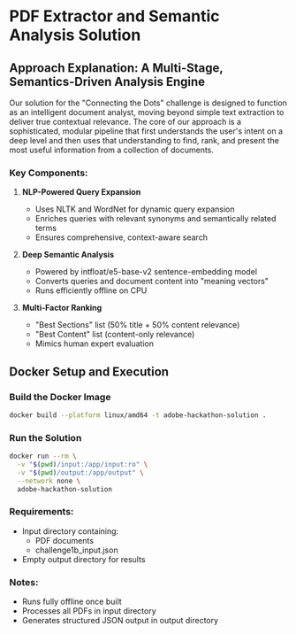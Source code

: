 # PDF Extractor and Semantic Analysis Solution

## Approach Explanation: A Multi-Stage, Semantics-Driven Analysis Engine

Our solution for the "Connecting the Dots" challenge is designed to function as an intelligent document analyst, moving beyond simple text extraction to deliver true contextual relevance. The core of our approach is a sophisticated, modular pipeline that first understands the user's intent on a deep level and then uses that understanding to find, rank, and present the most useful information from a collection of documents.

### Key Components:

1. **NLP-Powered Query Expansion**
   - Uses NLTK and WordNet for dynamic query expansion
   - Enriches queries with relevant synonyms and semantically related terms
   - Ensures comprehensive, context-aware search

2. **Deep Semantic Analysis**
   - Powered by intfloat/e5-base-v2 sentence-embedding model
   - Converts queries and document content into "meaning vectors"
   - Runs efficiently offline on CPU

3. **Multi-Factor Ranking**
   - "Best Sections" list (50% title + 50% content relevance)
   - "Best Content" list (content-only relevance)
   - Mimics human expert evaluation

## Docker Setup and Execution

### Build the Docker Image
```bash
docker build --platform linux/amd64 -t adobe-hackathon-solution .
```

### Run the Solution
```bash
docker run --rm \
  -v "$(pwd)/input:/app/input:ro" \
  -v "$(pwd)/output:/app/output" \
  --network none \
  adobe-hackathon-solution
```

### Requirements:
- Input directory containing:
  - PDF documents
  - challenge1b_input.json
- Empty output directory for results

### Notes:
- Runs fully offline once built
- Processes all PDFs in input directory
- Generates structured JSON output in output directory
